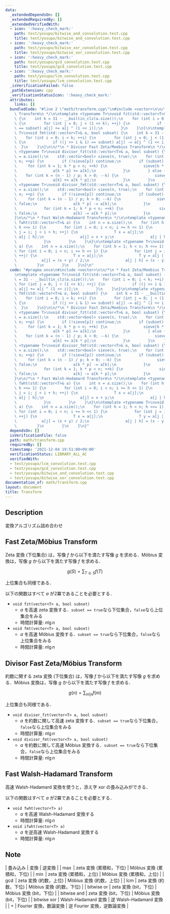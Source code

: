 ```yaml
---
data:
  _extendedDependsOn: []
  _extendedRequiredBy: []
  _extendedVerifiedWith:
  - icon: ':heavy_check_mark:'
    path: test/yosupo/bitwise_and_convolution.test.cpp
    title: test/yosupo/bitwise_and_convolution.test.cpp
  - icon: ':heavy_check_mark:'
    path: test/yosupo/bitwise_xor_convolution.test.cpp
    title: test/yosupo/bitwise_xor_convolution.test.cpp
  - icon: ':heavy_check_mark:'
    path: test/yosupo/gcd_convolution.test.cpp
    title: test/yosupo/gcd_convolution.test.cpp
  - icon: ':heavy_check_mark:'
    path: test/yosupo/lcm_convolution.test.cpp
    title: test/yosupo/lcm_convolution.test.cpp
  _isVerificationFailed: false
  _pathExtension: cpp
  _verificationStatusIcon: ':heavy_check_mark:'
  attributes:
    links: []
  bundledCode: "#line 2 \"math/transform.cpp\"\n#include <vector>\n\n/*\n * Fast Zeta/Moebius\
    \ Transform\n */\n\ntemplate <typename T>\nvoid fzt(std::vector<T>& a, bool subset)\
    \ {\n    int k = 31 - __builtin_clz(a.size());\n    for (int i = 0; i < k; ++i)\
    \ {\n        for (int j = 0; j < (1 << k); ++j) {\n            if ((j >> i & 1)\
    \ == subset) a[j] += a[j ^ (1 << i)];\n        }\n    }\n}\n\ntemplate <typename\
    \ T>\nvoid fmt(std::vector<T>& a, bool subset) {\n    int k = 31 - __builtin_clz(a.size());\n\
    \    for (int i = 0; i < k; ++i) {\n        for (int j = 0; j < (1 << k); ++j)\
    \ {\n            if ((j >> i & 1) == subset) a[j] -= a[j ^ (1 << i)];\n      \
    \  }\n    }\n}\n\n/*\n * Divisor Fast Zeta/Moebius Transform\n */\n\ntemplate\
    \ <typename T>\nvoid divisor_fzt(std::vector<T>& a, bool subset) {\n    int n\
    \ = a.size();\n    std::vector<bool> sieve(n, true);\n    for (int p = 2; p <\
    \ n; ++p) {\n        if (!sieve[p]) continue;\n        if (subset) {\n       \
    \     for (int k = 1; k * p < n; ++k) {\n                sieve[k * p] = false;\n\
    \                a[k * p] += a[k];\n            }\n        } else {\n        \
    \    for (int k = (n - 1) / p; k > 0; --k) {\n                sieve[k * p] = false;\n\
    \                a[k] += a[k * p];\n            }\n        }\n    }\n}\n\ntemplate\
    \ <typename T>\nvoid divisor_fmt(std::vector<T>& a, bool subset) {\n    int n\
    \ = a.size();\n    std::vector<bool> sieve(n, true);\n    for (int p = 2; p <\
    \ n; ++p) {\n        if (!sieve[p]) continue;\n        if (subset) {\n       \
    \     for (int k = (n - 1) / p; k > 0; --k) {\n                sieve[k * p] =\
    \ false;\n                a[k * p] -= a[k];\n            }\n        } else {\n\
    \            for (int k = 1; k * p < n; ++k) {\n                sieve[k * p] =\
    \ false;\n                a[k] -= a[k * p];\n            }\n        }\n    }\n\
    }\n\n/*\n * Fast Walsh-Hadamard Transform\n */\n\ntemplate <typename T>\nvoid\
    \ fwht(std::vector<T>& a) {\n    int n = a.size();\n    for (int h = 1; h < n;\
    \ h <<= 1) {\n        for (int i = 0; i < n; i += h << 1) {\n            for (int\
    \ j = i; j < i + h; ++j) {\n                T x = a[j];\n                T y =\
    \ a[j | h];\n                a[j] = x + y;\n                a[j | h] = x - y;\n\
    \            }\n        }\n    }\n}\n\ntemplate <typename T>\nvoid ifwht(std::vector<T>&\
    \ a) {\n    int n = a.size();\n    for (int h = 1; h < n; h <<= 1) {\n       \
    \ for (int i = 0; i < n; i += h << 1) {\n            for (int j = i; j < i + h;\
    \ ++j) {\n                T x = a[j];\n                T y = a[j | h];\n     \
    \           a[j] = (x + y) / 2;\n                a[j | h] = (x - y) / 2;\n   \
    \         }\n        }\n    }\n}\n"
  code: "#pragma once\n#include <vector>\n\n/*\n * Fast Zeta/Moebius Transform\n */\n\
    \ntemplate <typename T>\nvoid fzt(std::vector<T>& a, bool subset) {\n    int k\
    \ = 31 - __builtin_clz(a.size());\n    for (int i = 0; i < k; ++i) {\n       \
    \ for (int j = 0; j < (1 << k); ++j) {\n            if ((j >> i & 1) == subset)\
    \ a[j] += a[j ^ (1 << i)];\n        }\n    }\n}\n\ntemplate <typename T>\nvoid\
    \ fmt(std::vector<T>& a, bool subset) {\n    int k = 31 - __builtin_clz(a.size());\n\
    \    for (int i = 0; i < k; ++i) {\n        for (int j = 0; j < (1 << k); ++j)\
    \ {\n            if ((j >> i & 1) == subset) a[j] -= a[j ^ (1 << i)];\n      \
    \  }\n    }\n}\n\n/*\n * Divisor Fast Zeta/Moebius Transform\n */\n\ntemplate\
    \ <typename T>\nvoid divisor_fzt(std::vector<T>& a, bool subset) {\n    int n\
    \ = a.size();\n    std::vector<bool> sieve(n, true);\n    for (int p = 2; p <\
    \ n; ++p) {\n        if (!sieve[p]) continue;\n        if (subset) {\n       \
    \     for (int k = 1; k * p < n; ++k) {\n                sieve[k * p] = false;\n\
    \                a[k * p] += a[k];\n            }\n        } else {\n        \
    \    for (int k = (n - 1) / p; k > 0; --k) {\n                sieve[k * p] = false;\n\
    \                a[k] += a[k * p];\n            }\n        }\n    }\n}\n\ntemplate\
    \ <typename T>\nvoid divisor_fmt(std::vector<T>& a, bool subset) {\n    int n\
    \ = a.size();\n    std::vector<bool> sieve(n, true);\n    for (int p = 2; p <\
    \ n; ++p) {\n        if (!sieve[p]) continue;\n        if (subset) {\n       \
    \     for (int k = (n - 1) / p; k > 0; --k) {\n                sieve[k * p] =\
    \ false;\n                a[k * p] -= a[k];\n            }\n        } else {\n\
    \            for (int k = 1; k * p < n; ++k) {\n                sieve[k * p] =\
    \ false;\n                a[k] -= a[k * p];\n            }\n        }\n    }\n\
    }\n\n/*\n * Fast Walsh-Hadamard Transform\n */\n\ntemplate <typename T>\nvoid\
    \ fwht(std::vector<T>& a) {\n    int n = a.size();\n    for (int h = 1; h < n;\
    \ h <<= 1) {\n        for (int i = 0; i < n; i += h << 1) {\n            for (int\
    \ j = i; j < i + h; ++j) {\n                T x = a[j];\n                T y =\
    \ a[j | h];\n                a[j] = x + y;\n                a[j | h] = x - y;\n\
    \            }\n        }\n    }\n}\n\ntemplate <typename T>\nvoid ifwht(std::vector<T>&\
    \ a) {\n    int n = a.size();\n    for (int h = 1; h < n; h <<= 1) {\n       \
    \ for (int i = 0; i < n; i += h << 1) {\n            for (int j = i; j < i + h;\
    \ ++j) {\n                T x = a[j];\n                T y = a[j | h];\n     \
    \           a[j] = (x + y) / 2;\n                a[j | h] = (x - y) / 2;\n   \
    \         }\n        }\n    }\n}"
  dependsOn: []
  isVerificationFile: false
  path: math/transform.cpp
  requiredBy: []
  timestamp: '2021-12-04 19:51:00+09:00'
  verificationStatus: LIBRARY_ALL_AC
  verifiedWith:
  - test/yosupo/lcm_convolution.test.cpp
  - test/yosupo/gcd_convolution.test.cpp
  - test/yosupo/bitwise_and_convolution.test.cpp
  - test/yosupo/bitwise_xor_convolution.test.cpp
documentation_of: math/transform.cpp
layout: document
title: Transform
---
```


## Description

変換アルゴリズム詰め合わせ

## Fast Zeta/Möbius Transform

Zeta 変換 (下位集合) は，写像 $f$ から以下を満たす写像 $g$ を求める．Möbius 変換は，写像 $g$ から以下を満たす写像 $f$ を求める．

$$
g(S) = \sum_{T \subseteq S} f(T)
$$

上位集合も同様である．

以下の関数はすべて $a$ が2冪であることを必要とする．

- `void fzt(vector<T> a, bool subset)`
    - $a$ を高速 zeta 変換する．`subset == true`なら下位集合，`false`なら上位集合をみる
    - 時間計算量: $n\lg n$
- `void fmt(vector<T> a, bool subset)`
    - $a$ を高速 Möbius 変換する．`subset == true`なら下位集合，`false`なら上位集合をみる
    - 時間計算量: $n\lg n$

## Divisor Fast Zeta/Möbius Transform

約数に関する zeta 変換 (下位集合) は，写像 $f$ から以下を満たす写像 $g$ を求める．Möbius 変換は，写像 $g$ から以下を満たす写像 $f$ を求める．

$$
g(n) = \sum_{m | n} f(m)
$$

上位集合も同様である．

- `void divisor_fzt(vector<T> a, bool subset)`
    - $a$ を約数に関して高速 zeta 変換する．`subset == true`なら下位集合，`false`なら上位集合をみる
    - 時間計算量: $n\lg n$
- `void divisor_fmt(vector<T> a, bool subset)`
    - $a$ を約数に関して高速 Möbius 変換する．`subset == true`なら下位集合，`false`なら上位集合をみる
    - 時間計算量: $n\lg n$

## Fast Walsh-Hadamard Transform

高速 Walsh-Hadamard 変換を使うと，添え字 xor の畳み込みができる．

以下の関数はすべて $a$ が2冪であることを必要とする．

- `void fwht(vector<T> a)`
    - $a$ を高速 Walsh-Hadamard 変換する
    - 時間計算量: $n\lg n$
- `void ifwht(vector<T> a)`
    - $a$ を逆高速 Walsh-Hadamard 変換する
    - 時間計算量: $n\lg n$


## Note

| 畳み込み | 変換 | 逆変換 |
| $\max$ | zeta 変換 (累積和，下位) | Möbius 変換 (累積和，下位) |
| $\min$ | zeta 変換 (累積和，上位) | Möbius 変換 (累積和，上位) |
| $\gcd$ | zeta 変換 (約数，上位) | Möbius 変換 (約数，上位) |
| $\mathrm{lcm}$ | zeta 変換 (約数，下位) | Möbius 変換 (約数，下位) |
| $\mathrm{bitwise\ or}$ | zeta 変換 (bit，下位) | Möbius 変換 (bit，下位) |
| $\mathrm{bitwise\ and}$ | zeta 変換 (bit，下位) | Möbius 変換 (bit，下位) |
| $\mathrm{bitwise\ xor}$ | Walsh-Hadamard 変換 | 逆 Walsh-Hadamard 変換 |
| $+$ | Fourier 変換，数論変換 | 逆 Fourier 変換，逆数論変換 |



